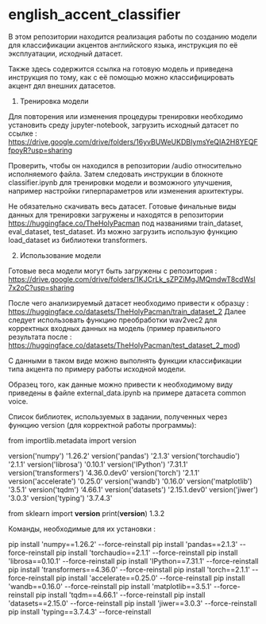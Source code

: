 # english_accent_classifier

В этом репозитории находится реализация работы по созданию модели для классификации акцентов английского языка, инструкция по её эксплуатации, исходный датасет.

Также здесь содержится ссылка на готовую модель и приведена инструкция по тому, как с её помощью можно классифицировать акцент дял внешних датасетов.

1) Тренировка модели

Для повторения или изменения процедуры тренировки необходимо установить среду jupyter-notebook, загрузить исходный датасет по ссылке :
https://drive.google.com/drive/folders/16yvBUWeUKDBIymsYeQIA2H8YEQFfpoyR?usp=sharing

Проверить, чтобы он находился в репозитории /audio относительно исполняемого файла. Затем следовать инструкции в блокноте classifier.ipynb для тренировки модели и возможного улучшения, например настройки гиперпараметров или изменения архитектуры.

Не обязательно скачивать весь датасет. Готовые финальные виды данных для тренировки загружены и находятся в репозитории https://huggingface.co/TheHolyPacman под названиями train_dataset, eval_dataset, test_dataset. Из можно загрузить использую функцию load_dataset из библиотеки transformers. 

2) Использование модели
   
Готовые веса модели могут быть загружены с репозитория :
   https://drive.google.com/drive/folders/1KJCrLk_sZPZiMgJMQmdwT8cdWsl7x2oC?usp=sharing
   
После чего анализируемый датасет необходимо привести к образцу : https://huggingface.co/datasets/TheHolyPacman/train_dataset_2
Далее следует использовать функцию преобработки wav2vec2 для корректных входных данных на модель (пример правильного результата после : https://huggingface.co/datasets/TheHolyPacman/test_dataset_2_mod)

С данными в таком виде можно выполнять функции классификации типа акцента по примеру работы исходной модели.

Образец того, как данные можно привести к необходимому виду приведены в файле external_data.ipynb на примере датасета common voice.

Список библиотек, используемых в задании, полученных через функцию version (для корректной работы программы):

from importlib.metadata import version

version('numpy') 	'1.26.2'
version('pandas')	'2.1.3'
version('torchaudio')	'2.1.1'
version('librosa')	'0.10.1'
version('IPython')	'7.31.1'
version('transformers')	'4.36.0.dev0'
version('torch')		'2.1.1'
version('accelerate')	'0.25.0'
version('wandb')	'0.16.0'
version('matplotlib')	'3.5.1'
version('tqdm')		‘4.66.1'
version('datasets')	'2.15.1.dev0'
version('jiwer')		'3.0.3'
version('typing')	'3.7.4.3'

from sklearn import __version__
print(__version__)  1.3.2


Команды, необходимые для их установки :

pip install 'numpy==1.26.2' --force-reinstall
pip install 'pandas==2.1.3' --force-reinstall
pip install 'torchaudio==2.1.1' --force-reinstall
pip install 'librosa==0.10.1' --force-reinstall
pip install 'IPython==7.31.1' --force-reinstall
pip install 'transformers==4.36.0' --force-reinstall
pip install 'torch==2.1.1' --force-reinstall
pip install 'accelerate==0.25.0' --force-reinstall
pip install 'wandb==0.16.0' --force-reinstall
pip install 'matplotlib==3.5.1' --force-reinstall
pip install 'tqdm==4.66.1' --force-reinstall
pip install 'datasets==2.15.0' --force-reinstall
pip install 'jiwer==3.0.3' --force-reinstall
pip install 'typing==3.7.4.3' --force-reinstall
